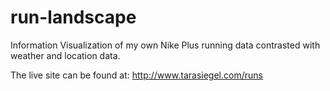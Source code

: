 run-landscape
=============

Information Visualization of my own Nike Plus running data contrasted with weather and location data.

The live site can be found at: http://www.tarasiegel.com/runs
